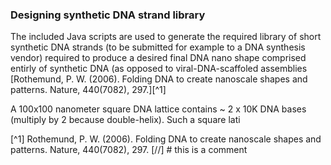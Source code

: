 ### Designing synthetic DNA strand library 

The included Java scripts are used to generate the required library of short synthetic DNA strands (to be submitted for example to a DNA synthesis vendor) required to produce a desired final DNA nano shape comprised entirly of synthetic DNA (as opposed to viral-DNA-scaffoled assemblies [Rothemund, P. W. (2006). Folding DNA to create nanoscale shapes and patterns. Nature, 440(7082), 297.][^1] 

A 100x100 nanometer square DNA lattice contains ~ 2 x 10K DNA bases (multiply by 2 because double-helix). Such a square lati


[^1] Rothemund, P. W. (2006). Folding DNA to create nanoscale shapes and patterns. Nature, 440(7082), 297.
[//] # this is a comment 

